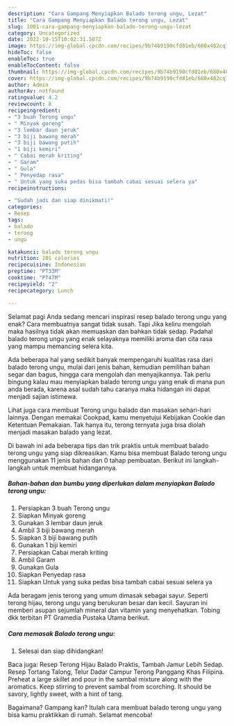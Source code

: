 ```yaml
---
description: "Cara Gampang Menyiapkan Balado terong ungu, Lezat"
title: "Cara Gampang Menyiapkan Balado terong ungu, Lezat"
slug: 1001-cara-gampang-menyiapkan-balado-terong-ungu-lezat
category: Uncategorized
date: 2022-10-15T10:02:31.507Z
image: https://img-global.cpcdn.com/recipes/9b74b9190cfd81eb/680x482cq70/balado-terong-ungu-foto-resep-utama.jpg
hideToc: false
enableToc: true
enableTocContent: false
thumbnail: https://img-global.cpcdn.com/recipes/9b74b9190cfd81eb/680x482cq70/balado-terong-ungu-foto-resep-utama.jpg
cover: https://img-global.cpcdn.com/recipes/9b74b9190cfd81eb/680x482cq70/balado-terong-ungu-foto-resep-utama.jpg
author: Admin
authorAv: notfound
ratingvalue: 4.2
reviewcount: 8
recipeingredient:
- "3 buah Terong ungu"
- " Minyak goreng"
- "3 lembar daun jeruk"
- "3 biji bawang merah"
- "3 biji bawang putih"
- "1 biji kemiri"
- " Cabai merah kriting"
- " Garam"
- " Gula"
- " Penyedap rasa"
- " Untuk yang suka pedas bisa tambah cabai sesuai selera ya"
recipeinstructions:

- "Sudah jadi dan siap dinikmati!"
categories:
- Resep
tags:
- balado
- terong
- ungu

katakunci: balado terong ungu 
nutrition: 201 calories
recipecuisine: Indonesian
preptime: "PT33M"
cooktime: "PT47M"
recipeyield: "2"
recipecategory: Lunch

---
```



Selamat pagi Anda sedang mencari inspirasi resep balado terong ungu yang enak? Cara membuatnya sangat tidak susah. Tapi Jika keliru mengolah maka hasilnya tidak akan memuaskan dan bahkan tidak sedap. Padahal balado terong ungu yang enak selayaknya memiliki aroma dan cita rasa yang mampu memancing selera kita.


Ada beberapa hal yang sedikit banyak mempengaruhi kualitas rasa dari balado terong ungu, mulai dari jenis bahan, kemudian pemilihan bahan segar dan bagus, hingga cara mengolah dan menyajikannya. Tak perlu bingung kalau mau menyiapkan balado terong ungu yang enak di mana pun anda berada, karena asal sudah tahu caranya maka hidangan ini dapat menjadi sajian istimewa.

Lihat juga cara membuat Terong ungu balado dan masakan sehari-hari lainnya. Dengan memakai Cookpad, kamu menyetujui Kebijakan Cookie dan Ketentuan Pemakaian. Tak hanya itu, terong ternyata juga bisa diolah menjadi masakan balado yang lezat.


Di bawah ini ada beberapa tips dan trik praktis untuk membuat balado terong ungu yang siap dikreasikan. Kamu bisa membuat Balado terong ungu menggunakan 11 jenis bahan dan 0 tahap pembuatan. Berikut ini langkah-langkah untuk membuat hidangannya.

<!--inarticleads1-->

##### Bahan-bahan dan bumbu yang diperlukan dalam menyiapkan Balado terong ungu:

1. Persiapkan 3 buah Terong ungu
1. Siapkan  Minyak goreng
1. Gunakan 3 lembar daun jeruk
1. Ambil 3 biji bawang merah
1. Siapkan 3 biji bawang putih
1. Gunakan 1 biji kemiri
1. Persiapkan  Cabai merah kriting
1. Ambil  Garam
1. Gunakan  Gula
1. Siapkan  Penyedap rasa
1. Siapkan  Untuk yang suka pedas bisa tambah cabai sesuai selera ya


Ada beragam jenis terong yang umum dimasak sebagai sayur. Seperti terong hijau, terong ungu yang berukuran besar dan kecil. Sayuran ini memberi asupan sejumlah mineral dan vitamin yang menyehatkan. Tobing dkk terbitan PT Gramedia Pustaka Utama berikut. 

<!--inarticleads2-->

##### Cara memasak Balado terong ungu:


1. Selesai dan siap dihidangkan!

Baca juga: Resep Terong Hijau Balado Praktis, Tambah Jamur Lebih Sedap. Resep Tortang Talong, Telur Dadar Campur Terong Panggang Khas Filipina. Preheat a large skillet and pour in the sambal mixture along with the aromatics. Keep stirring to prevent sambal from scorching. It should be savory, lightly sweet, with a hint of tang. 

Bagaimana? Gampang kan? Itulah cara membuat balado terong ungu yang bisa kamu praktikkan di rumah. Selamat mencoba!
